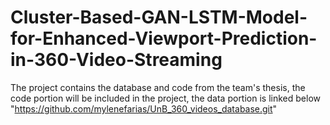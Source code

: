 # Cluster-Based-GAN-LSTM-Model-for-Enhanced-Viewport-Prediction-in-360-Video-Streaming
The project contains the database and code from the team's thesis, the code portion will be included in the project, the data portion is linked below "https://github.com/mylenefarias/UnB_360_videos_database.git"
